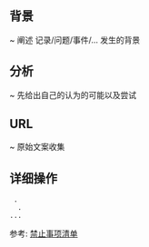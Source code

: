 ## 背景
~ 阐述 记录/问题/事件/... 发生的背景

## 分析
~ 先给出自己的认为的可能以及尝试

## URL
~ 原始文案收集

## 详细操作



```
 .
  .
...
```
参考: [禁止事项清单](https://github.com/GC4WP/common/wiki/HbNotDoIt)